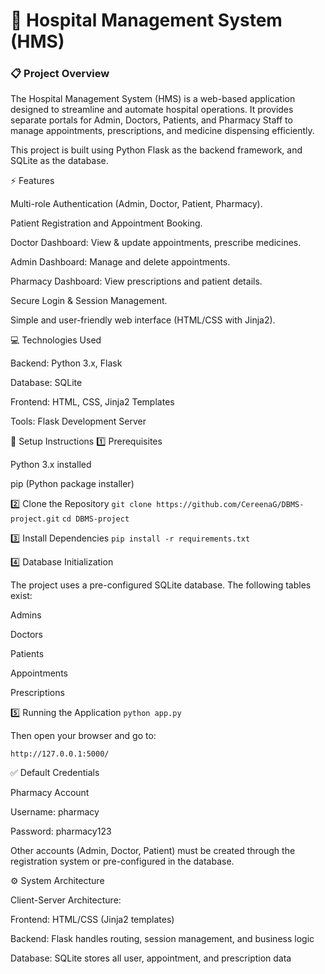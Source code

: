# 🏥 Hospital Management System (HMS)
### 📋 Project Overview

The Hospital Management System (HMS) is a web-based application designed to streamline and automate hospital operations. It provides separate portals for Admin, Doctors, Patients, and Pharmacy Staff to manage appointments, prescriptions, and medicine dispensing efficiently.

This project is built using Python Flask as the backend framework, and SQLite as the database.

⚡ Features

Multi-role Authentication (Admin, Doctor, Patient, Pharmacy).

Patient Registration and Appointment Booking.

Doctor Dashboard: View & update appointments, prescribe medicines.

Admin Dashboard: Manage and delete appointments.

Pharmacy Dashboard: View prescriptions and patient details.

Secure Login & Session Management.

Simple and user-friendly web interface (HTML/CSS with Jinja2).

💻 Technologies Used

Backend: Python 3.x, Flask

Database: SQLite

Frontend: HTML, CSS, Jinja2 Templates

Tools: Flask Development Server

🚀 Setup Instructions
1️⃣ Prerequisites

Python 3.x installed

pip (Python package installer)

2️⃣ Clone the Repository
```git clone https://github.com/CereenaG/DBMS-project.git```
```cd DBMS-project ```

3️⃣ Install Dependencies
```pip install -r requirements.txt```

4️⃣ Database Initialization

The project uses a pre-configured SQLite database.
The following tables exist:

Admins

Doctors

Patients

Appointments

Prescriptions

5️⃣ Running the Application
`python app.py`


Then open your browser and go to:

```http://127.0.0.1:5000/```

✅ Default Credentials

Pharmacy Account

Username: pharmacy

Password: pharmacy123

Other accounts (Admin, Doctor, Patient) must be created through the registration system or pre-configured in the database.

⚙️ System Architecture

Client-Server Architecture:

Frontend: HTML/CSS (Jinja2 templates)

Backend: Flask handles routing, session management, and business logic

Database: SQLite stores all user, appointment, and prescription data
